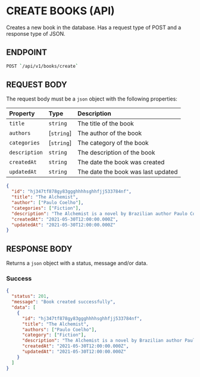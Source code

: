 # CREATE BOOKS (API)

Creates a new book in the database. Has a request type of POST and a response type of JSON.

## ENDPOINT

```bash
POST `/api/v1/books/create`
```

## REQUEST BODY

The request body must be a `json` object with the following properties:

| Property | Type | Description |
| :--- | :--- | :--- |
| `title` | `string` | The title of the book |
| `authors` | [`string`] | The author of the book |
| `categories` | [`string`] | The category of the book |
| `description` | `string` | The description of the book |
| `createdAt` | `string` | The date the book was created |
| `updatedAt` | `string` | The date the book was last updated |

```json
{
  "id": "hj347tf878gy83ggghhhhsghhfjj533784nf",
  "title": "The Alchemist",
  "author": ["Paulo Coelho"],
  "categories": ["Fiction"],
  "description": "The Alchemist is a novel by Brazilian author Paulo Coelho which was first published in 1988. Originally written in Portuguese, it has been translated into at least 67 languages as of October 2013. An allegorical novel, The Alchemist follows a young Andalusian shepherd in his journey to the pyramids of Egypt, after having a recurring dream of finding a treasure there. Influenced by the gypsy culture and the writings of Antoine de Saint-Exupéry, the novel was first published in 1988 and has since become a modern classic, selling more than 65 million copies worldwide.",
  "createdAt": "2021-05-30T12:00:00.000Z",
  "updatedAt": "2021-05-30T12:00:00.000Z"
}
```

## RESPONSE BODY

Returns a `json` object with a status, message and/or data.

### Success

```json
{
  "status": 201,
  "message": "Book created successfully",
  "data": [
    {
      "id": "hj347tf878gy83ggghhhhsghhfjj533784nf",
      "title": "The Alchemist",
      "authors": ["Paulo Coelho"],
      "category": ["Fiction"],
      "description": "The Alchemist is a novel by Brazilian author Paulo Coelho which was first published in 1988. Originally written in Portuguese, it has been translated into at least 67 languages as of October 2013. An allegorical novel, The Alchemist follows a young Andalusian shepherd in his journey to the pyramids of Egypt, after having a recurring dream of finding a treasure there. Influenced by the gypsy culture and the writings of Antoine de Saint-Exupéry, the novel was first published in 1988 and has since become a modern classic, selling more than 65 million copies worldwide.",
      "createdAt": "2021-05-30T12:00:00.000Z",
      "updatedAt": "2021-05-30T12:00:00.000Z"
    }
  ]
}
```
